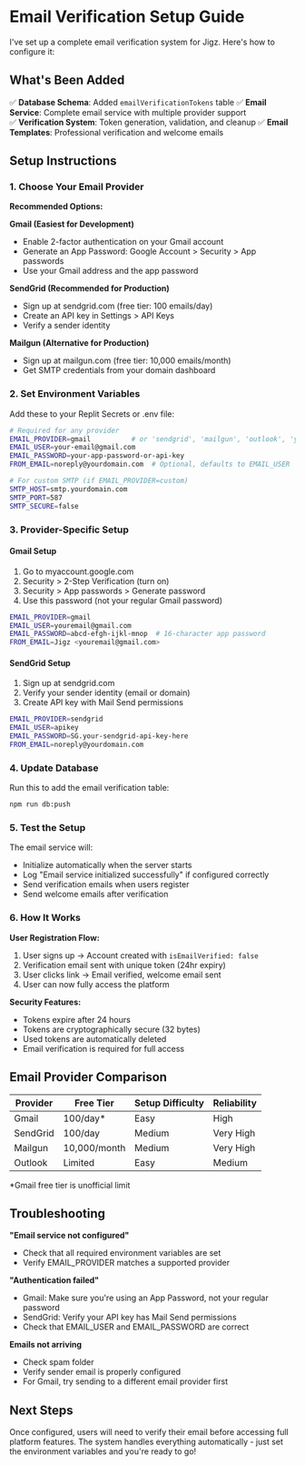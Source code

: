 # Email Verification Setup Guide

I've set up a complete email verification system for Jigz. Here's how to configure it:

## What's Been Added

✅ **Database Schema**: Added `emailVerificationTokens` table
✅ **Email Service**: Complete email service with multiple provider support  
✅ **Verification System**: Token generation, validation, and cleanup
✅ **Email Templates**: Professional verification and welcome emails

## Setup Instructions

### 1. Choose Your Email Provider

**Recommended Options:**

**Gmail (Easiest for Development)**
- Enable 2-factor authentication on your Gmail account
- Generate an App Password: Google Account > Security > App passwords
- Use your Gmail address and the app password

**SendGrid (Recommended for Production)**
- Sign up at sendgrid.com (free tier: 100 emails/day)
- Create an API key in Settings > API Keys
- Verify a sender identity

**Mailgun (Alternative for Production)**
- Sign up at mailgun.com (free tier: 10,000 emails/month)
- Get SMTP credentials from your domain dashboard

### 2. Set Environment Variables

Add these to your Replit Secrets or .env file:

```bash
# Required for any provider
EMAIL_PROVIDER=gmail          # or 'sendgrid', 'mailgun', 'outlook', 'yahoo'
EMAIL_USER=your-email@gmail.com
EMAIL_PASSWORD=your-app-password-or-api-key
FROM_EMAIL=noreply@yourdomain.com  # Optional, defaults to EMAIL_USER

# For custom SMTP (if EMAIL_PROVIDER=custom)
SMTP_HOST=smtp.yourdomain.com
SMTP_PORT=587
SMTP_SECURE=false
```

### 3. Provider-Specific Setup

#### Gmail Setup
1. Go to myaccount.google.com
2. Security > 2-Step Verification (turn on)
3. Security > App passwords > Generate password
4. Use this password (not your regular Gmail password)

```bash
EMAIL_PROVIDER=gmail
EMAIL_USER=youremail@gmail.com
EMAIL_PASSWORD=abcd-efgh-ijkl-mnop  # 16-character app password
FROM_EMAIL=Jigz <youremail@gmail.com>
```

#### SendGrid Setup
1. Sign up at sendgrid.com
2. Verify your sender identity (email or domain)
3. Create API key with Mail Send permissions

```bash
EMAIL_PROVIDER=sendgrid
EMAIL_USER=apikey
EMAIL_PASSWORD=SG.your-sendgrid-api-key-here
FROM_EMAIL=noreply@yourdomain.com
```

### 4. Update Database

Run this to add the email verification table:

```bash
npm run db:push
```

### 5. Test the Setup

The email service will:
- Initialize automatically when the server starts
- Log "Email service initialized successfully" if configured correctly
- Send verification emails when users register
- Send welcome emails after verification

### 6. How It Works

**User Registration Flow:**
1. User signs up → Account created with `isEmailVerified: false`
2. Verification email sent with unique token (24hr expiry)
3. User clicks link → Email verified, welcome email sent
4. User can now fully access the platform

**Security Features:**
- Tokens expire after 24 hours
- Tokens are cryptographically secure (32 bytes)
- Used tokens are automatically deleted
- Email verification is required for full access

## Email Provider Comparison

| Provider | Free Tier | Setup Difficulty | Reliability |
|----------|-----------|------------------|-------------|
| Gmail | 100/day* | Easy | High |
| SendGrid | 100/day | Medium | Very High |
| Mailgun | 10,000/month | Medium | Very High |
| Outlook | Limited | Easy | Medium |

*Gmail free tier is unofficial limit

## Troubleshooting

**"Email service not configured"**
- Check that all required environment variables are set
- Verify EMAIL_PROVIDER matches a supported provider

**"Authentication failed"**
- Gmail: Make sure you're using an App Password, not your regular password
- SendGrid: Verify your API key has Mail Send permissions
- Check that EMAIL_USER and EMAIL_PASSWORD are correct

**Emails not arriving**
- Check spam folder
- Verify sender email is properly configured
- For Gmail, try sending to a different email provider first

## Next Steps

Once configured, users will need to verify their email before accessing full platform features. The system handles everything automatically - just set the environment variables and you're ready to go!